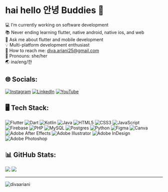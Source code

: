 # hai hello 안녕 Buddies 👋
💻 I’m currently working on software development </br>
📚 Never ending learning flutter, native android, native ios, and web </br>
💬 Ask me about flutter and mobile development </br>
💡  Multi-platform development enthusiast </br>
📧 How to reach me: diva.ariani25@gmail.com </br>
💅 Pronouns: she/her </br>
🌏 ina/eng/한

## 🌐 Socials:
[![Instagram](https://img.shields.io/badge/Instagram-%23E4405F.svg?logo=Instagram&logoColor=white)](https://instagram.com/divarianii/) [![LinkedIn](https://img.shields.io/badge/LinkedIn-%230077B5.svg?logo=linkedin&logoColor=white)](https://linkedin.com/in/diva-ariani) [![YouTube](https://img.shields.io/badge/YouTube-%23FF0000.svg?logo=YouTube&logoColor=white)](https://youtube.com/@divarianii) 

## 🖥️ Tech Stack:
![Flutter](https://img.shields.io/badge/Flutter-%2302569B.svg?style=plastic&logo=Flutter&logoColor=white) ![Dart](https://img.shields.io/badge/dart-%230175C2.svg?style=plastic&logo=dart&logoColor=white) ![Kotlin](https://img.shields.io/badge/kotlin-%237F52FF.svg?style=plastic&logo=kotlin&logoColor=white) ![Java](https://img.shields.io/badge/java-%23ED8B00.svg?style=plastic&logo=openjdk&logoColor=white) ![HTML5](https://img.shields.io/badge/html5-%23E34F26.svg?style=plastic&logo=html5&logoColor=white) ![CSS3](https://img.shields.io/badge/css3-%231572B6.svg?style=plastic&logo=css3&logoColor=white) ![JavaScript](https://img.shields.io/badge/javascript-%23323330.svg?style=plastic&logo=javascript&logoColor=%23F7DF1E) ![Firebase](https://img.shields.io/badge/Firebase-039BE5?style=plastic&logo=Firebase&logoColor=white) ![PHP](https://img.shields.io/badge/php-%23777BB4.svg?style=plastic&logo=php&logoColor=white) ![MySQL](https://img.shields.io/badge/mysql-%2300000f.svg?style=plastic&logo=mysql&logoColor=white) ![Postgres](https://img.shields.io/badge/postgres-%23316192.svg?style=plastic&logo=postgresql&logoColor=white) ![Python](https://img.shields.io/badge/python-3670A0?style=plastic&logo=python&logoColor=ffdd54)  ![Figma](https://img.shields.io/badge/figma-%23F24E1E.svg?style=plastic&logo=figma&logoColor=white) ![Canva](https://img.shields.io/badge/Canva-%2300C4CC.svg?style=plastic&logo=Canva&logoColor=white) ![Adobe After Effects](https://img.shields.io/badge/Adobe%20After%20Effects-9999FF.svg?style=plastic&logo=Adobe%20After%20Effects&logoColor=white) ![Adobe Illustrator](https://img.shields.io/badge/adobe%20illustrator-%23FF9A00.svg?style=plastic&logo=adobe%20illustrator&logoColor=white) ![Adobe InDesign](https://img.shields.io/badge/Adobe%20InDesign-49021F?style=plastic&logo=adobeindesign&logoColor=FF3366) ![Adobe Photoshop](https://img.shields.io/badge/adobe%20photoshop-%2331A8FF.svg?style=plastic&logo=adobe%20photoshop&logoColor=white) 

## 📊 GitHub Stats:
![](https://github-readme-streak-stats.herokuapp.com/?user=divaariani&theme=tokyonight&hide_border=true)
![](https://github-readme-stats.vercel.app/api/top-langs/?username=divaariani&theme=tokyonight&hide_border=true&include_all_commits=true&count_private=true&layout=compact) 

---

<p align="left"> <img src="https://komarev.com/ghpvc/?username=divaariani&label=Profile%20views&color=85586F&style=flat" alt="divaariani" /> </p>
